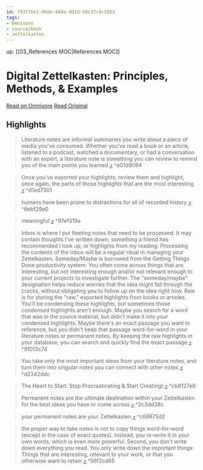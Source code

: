 ```yaml
---
id: f03f7be1-0bde-449a-9d1d-58c37c4c325d
tags: 
- Omnivore 
- source/book
- zettelkasten
---
```

up: [[03_References MOC|References MOC]]

# Digital Zettelkasten: Principles, Methods, & Examples


[Read on Omnivore](https://omnivore.app/me/u-b-90-f-41-ce-438-a-11-ee-9-c-63-43183791-b-49-c-digital-zettel-18a2e8193cf)
[Read Original](https://storage.googleapis.com/omnivore/u%2Fb90f41ce-438a-11ee-9c63-43183791b49c%2FDigitalZettelkastenPrinciplesMethodsExamplesDavidKadavy.pdf)

## Highlights

> Literature notes are informal summaries you write about a piece of media you've consumed. Whether you've read a book or an article, listened to a podcast, watched a documentary, or had a conversation with an expert, a literature note is something you can review to remind you of the main points you learned [⤴️](https://omnivore.app/me/u-b-90-f-41-ce-438-a-11-ee-9-c-63-43183791-b-49-c-digital-zettel-18a2e8193cf#e01d9094-e325-408a-a8e8-35564e4bdadd)  ^e01d9094

> Once you've exported your highlights, review them and highlight, once again, the parts of those highlights that are the most interesting [⤴️](https://omnivore.app/me/u-b-90-f-41-ce-438-a-11-ee-9-c-63-43183791-b-49-c-digital-zettel-18a2e8193cf#d1ed7301-e10b-48d4-adea-e76b35ce26da)  ^d1ed7301

>  humans have been prone to distractions for all of recorded history [⤴️](https://omnivore.app/me/u-b-90-f-41-ce-438-a-11-ee-9-c-63-43183791-b-49-c-digital-zettel-18a2e8193cf#6ebf29e0-4ff2-4900-813b-a08fdacdca19)  ^6ebf29e0

> meaningful [⤴️](https://omnivore.app/me/u-b-90-f-41-ce-438-a-11-ee-9-c-63-43183791-b-49-c-digital-zettel-18a2e8193cf#97ef319a-b730-4a20-9489-0f0051a46ad6)  ^97ef319a

> Inbox is where I put fleeting notes that need to be processed. It may contain thoughts I've written down, something a friend has recommended I look up, or highlights from my reading. Processing the contents of the inbox will be a regular ritual in managing your Zettelkasten. Someday/Maybe is borrowed from the Getting Things Done productivity system. You often come across things that are interesting, but not interesting enough and/or not relevant enough to your current projects to investigate further. The "someday/maybe" designation helps reduce worries that the idea might fall through the cracks, without obligating you to follow up on the idea right now. Raw is for storing the "raw," exported highlights from books or articles. You'll be condensing these highlights, but sometimes those condensed highlights aren't enough. Maybe you search for a word that was in the source material, but didn't make it into your condensed highlights. Maybe there's an exact passage you want to reference, but you didn't keep that passage word-for-word in your literature notes or permanent notes. By keeping the raw highlights in your database, you can search and quickly find the exact passage [⤴️](https://omnivore.app/me/u-b-90-f-41-ce-438-a-11-ee-9-c-63-43183791-b-49-c-digital-zettel-18a2e8193cf#91013c74-2212-4695-ba90-7a20dd69e322)  ^91013c74

> You take only the most important ideas from your literature notes, and turn them into singular notes you can connect with other notes [⤴️](https://omnivore.app/me/u-b-90-f-41-ce-438-a-11-ee-9-c-63-43183791-b-49-c-digital-zettel-18a2e8193cf#d2342ddc-a02c-44fa-828d-2a1f640a2e10)  ^d2342ddc

> The Heart to Start: Stop Procrastinating &amp; Start Creating) [⤴️](https://omnivore.app/me/u-b-90-f-41-ce-438-a-11-ee-9-c-63-43183791-b-49-c-digital-zettel-18a2e8193cf#cb8127e6-d219-447d-8209-08415bb7d671)  ^cb8127e6

> Permanent notes are the ultimate destination within your Zettelkasten for the best ideas you have or come across [⤴️](https://omnivore.app/me/u-b-90-f-41-ce-438-a-11-ee-9-c-63-43183791-b-49-c-digital-zettel-18a2e8193cf#2c3dd38c-6875-44da-bcff-45b32b2b6d34)  ^2c3dd38c

> your permanent notes are your Zettelkasten [⤴️](https://omnivore.app/me/u-b-90-f-41-ce-438-a-11-ee-9-c-63-43183791-b-49-c-digital-zettel-18a2e8193cf#c69875d2-6b32-4c8d-9925-8a1373cfd2a4)  ^c69875d2

> the proper way to take notes is not to copy things word-for-word (except in the case of exact quotes). Instead, you re-write it in your own words, which is even more powerful. Second, you don't write down everything you read. You only write down the important things: Things that are interesting, relevant to your work, or that you otherwise want to retain [⤴️](https://omnivore.app/me/u-b-90-f-41-ce-438-a-11-ee-9-c-63-43183791-b-49-c-digital-zettel-18a2e8193cf#56f2cd85-9ff3-418c-b374-93db9db2641e)  ^56f2cd85

